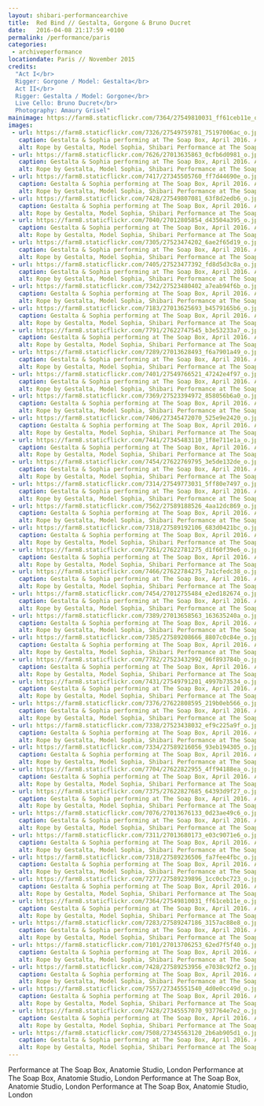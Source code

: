 ```yaml
---
layout: shibari-performancearchive
title:  Red Bind // Gestalta, Gorgone & Bruno Ducret
date:   2016-04-08 21:17:59 +0100
permalink: /performance/paris
categories:
 - archiveperformance
locationdate: Paris // November 2015
credits:
  "Act I</br>
  Rigger: Gorgone / Model: Gestalta</br>
  Act II</br>
  Rigger: Gestalta / Model: Gorgone</br>
  Live Cello: Bruno Ducret</br>
  Photography: Amaury Grisel"
mainimage: https://farm8.staticflickr.com/7364/27549810031_ff61ceb11e_o.jpg
images:
 - url: https://farm8.staticflickr.com/7326/27549759781_75197006ac_o.jpg
   caption: Gestalta & Sophia performing at The Soap Box, April 2016. Anatomie Studio, London
   alt: Rope by Gestalta, Model Sophia, Shibari Performance at The Soap Box, Anatomie Studio London
 - url: https://farm8.staticflickr.com/7626/27013635863_0cfb6d0981_o.jpg
   caption: Gestalta & Sophia performing at The Soap Box, April 2016. Anatomie Studio, London
   alt: Rope by Gestalta, Model Sophia, Shibari Performance at The Soap Box, Anatomie Studio London
 - url: https://farm8.staticflickr.com/7417/27345505760_ff7d44690e_o.jpg
   caption: Gestalta & Sophia performing at The Soap Box, April 2016. Anatomie Studio, London
   alt: Rope by Gestalta, Model Sophia, Shibari Performance at The Soap Box, Anatomie Studio London
 - url: https://farm8.staticflickr.com/7428/27549807081_63f8d2edb6_o.jpg
   caption: Gestalta & Sophia performing at The Soap Box, April 2016. Anatomie Studio, London
   alt: Rope by Gestalta, Model Sophia, Shibari Performance at The Soap Box, Anatomie Studio London
 - url: https://farm8.staticflickr.com/7040/27012805854_d43504a395_o.jpg
   caption: Gestalta & Sophia performing at The Soap Box, April 2016. Anatomie Studio, London
   alt: Rope by Gestalta, Model Sophia, Shibari Performance at The Soap Box, Anatomie Studio London
 - url: https://farm8.staticflickr.com/7305/27523474202_6ae2f65d19_o.jpg
   caption: Gestalta & Sophia performing at The Soap Box, April 2016. Anatomie Studio, London
   alt: Rope by Gestalta, Model Sophia, Shibari Performance at The Soap Box, Anatomie Studio London
 - url: https://farm8.staticflickr.com/7405/27523477392_fd8d5d3c8a_o.jpg
   caption: Gestalta & Sophia performing at The Soap Box, April 2016. Anatomie Studio, London
   alt: Rope by Gestalta, Model Sophia, Shibari Performance at The Soap Box, Anatomie Studio London
 - url: https://farm8.staticflickr.com/7342/27523480402_a7eab94f6b_o.jpg
   caption: Gestalta & Sophia performing at The Soap Box, April 2016. Anatomie Studio, London
   alt: Rope by Gestalta, Model Sophia, Shibari Performance at The Soap Box, Anatomie Studio London
 - url: https://farm8.staticflickr.com/7183/27013625693_b4579165b6_o.jpg
   caption: Gestalta & Sophia performing at The Soap Box, April 2016. Anatomie Studio, London
   alt: Rope by Gestalta, Model Sophia, Shibari Performance at The Soap Box, Anatomie Studio London
 - url: https://farm8.staticflickr.com/7791/27622747545_b3e53233a7_o.jpg
   caption: Gestalta & Sophia performing at The Soap Box, April 2016. Anatomie Studio, London
   alt: Rope by Gestalta, Model Sophia, Shibari Performance at The Soap Box, Anatomie Studio London
 - url: https://farm8.staticflickr.com/7289/27013628493_f6a7901a49_o.jpg
   caption: Gestalta & Sophia performing at The Soap Box, April 2016. Anatomie Studio, London
   alt: Rope by Gestalta, Model Sophia, Shibari Performance at The Soap Box, Anatomie Studio London
 - url: https://farm8.staticflickr.com/7401/27549766521_47242e4f97_o.jpg
   caption: Gestalta & Sophia performing at The Soap Box, April 2016. Anatomie Studio, London
   alt: Rope by Gestalta, Model Sophia, Shibari Performance at The Soap Box, Anatomie Studio London
 - url: https://farm8.staticflickr.com/7369/27523394972_858056b6a0_o.jpg
   caption: Gestalta & Sophia performing at The Soap Box, April 2016. Anatomie Studio, London
   alt: Rope by Gestalta, Model Sophia, Shibari Performance at The Soap Box, Anatomie Studio London
 - url: https://farm8.staticflickr.com/7406/27345472070_525e9e2420_o.jpg
   caption: Gestalta & Sophia performing at The Soap Box, April 2016. Anatomie Studio, London
   alt: Rope by Gestalta, Model Sophia, Shibari Performance at The Soap Box, Anatomie Studio London
 - url: https://farm8.staticflickr.com/7441/27345483110_1f8e711e1a_o.jpg
   caption: Gestalta & Sophia performing at The Soap Box, April 2016. Anatomie Studio, London
   alt: Rope by Gestalta, Model Sophia, Shibari Performance at The Soap Box, Anatomie Studio London
 - url: https://farm8.staticflickr.com/7454/27622769795_3e5de132de_o.jpg
   caption: Gestalta & Sophia performing at The Soap Box, April 2016. Anatomie Studio, London
   alt: Rope by Gestalta, Model Sophia, Shibari Performance at The Soap Box, Anatomie Studio London
 - url: https://farm8.staticflickr.com/7314/27549773031_5ff80e7497_o.jpg
   caption: Gestalta & Sophia performing at The Soap Box, April 2016. Anatomie Studio, London
   alt: Rope by Gestalta, Model Sophia, Shibari Performance at The Soap Box, Anatomie Studio London
 - url: https://farm8.staticflickr.com/7562/27589188526_4aa12dc869_o.jpg
   caption: Gestalta & Sophia performing at The Soap Box, April 2016. Anatomie Studio, London
   alt: Rope by Gestalta, Model Sophia, Shibari Performance at The Soap Box, Anatomie Studio London
 - url: https://farm8.staticflickr.com/7318/27589192106_683d0421bc_o.jpg
   caption: Gestalta & Sophia performing at The Soap Box, April 2016. Anatomie Studio, London
   alt: Rope by Gestalta, Model Sophia, Shibari Performance at The Soap Box, Anatomie Studio London
 - url: https://farm8.staticflickr.com/7261/27622781275_d1f60f39e6_o.jpg
   caption: Gestalta & Sophia performing at The Soap Box, April 2016. Anatomie Studio, London
   alt: Rope by Gestalta, Model Sophia, Shibari Performance at The Soap Box, Anatomie Studio London
 - url: https://farm8.staticflickr.com/7466/27622784275_7a1cfedc38_o.jpg
   caption: Gestalta & Sophia performing at The Soap Box, April 2016. Anatomie Studio, London
   alt: Rope by Gestalta, Model Sophia, Shibari Performance at The Soap Box, Anatomie Studio London
 - url: https://farm8.staticflickr.com/7454/27012755484_e2ed182674_o.jpg
   caption: Gestalta & Sophia performing at The Soap Box, April 2016. Anatomie Studio, London
   alt: Rope by Gestalta, Model Sophia, Shibari Performance at The Soap Box, Anatomie Studio London
 - url: https://farm8.staticflickr.com/7389/27013658563_163635240a_o.jpg
   caption: Gestalta & Sophia performing at The Soap Box, April 2016. Anatomie Studio, London
   alt: Rope by Gestalta, Model Sophia, Shibari Performance at The Soap Box, Anatomie Studio London
 - url: https://farm8.staticflickr.com/7385/27589208666_8807c0c84e_o.jpg
   caption: Gestalta & Sophia performing at The Soap Box, April 2016. Anatomie Studio, London
   alt: Rope by Gestalta, Model Sophia, Shibari Performance at The Soap Box, Anatomie Studio London
 - url: https://farm8.staticflickr.com/7782/27523432992_06f893784b_o.jpg
   caption: Gestalta & Sophia performing at The Soap Box, April 2016. Anatomie Studio, London
   alt: Rope by Gestalta, Model Sophia, Shibari Performance at The Soap Box, Anatomie Studio London
 - url: https://farm8.staticflickr.com/7431/27549791201_4997b73534_o.jpg
   caption: Gestalta & Sophia performing at The Soap Box, April 2016. Anatomie Studio, London
   alt: Rope by Gestalta, Model Sophia, Shibari Performance at The Soap Box, Anatomie Studio London
 - url: https://farm8.staticflickr.com/7376/27622808595_219b0eb566_o.jpg
   caption: Gestalta & Sophia performing at The Soap Box, April 2016. Anatomie Studio, London
   alt: Rope by Gestalta, Model Sophia, Shibari Performance at The Soap Box, Anatomie Studio London
 - url: https://farm8.staticflickr.com/7338/27523438032_ef9c225a9f_o.jpg
   caption: Gestalta & Sophia performing at The Soap Box, April 2016. Anatomie Studio, London
   alt: Rope by Gestalta, Model Sophia, Shibari Performance at The Soap Box, Anatomie Studio London
 - url: https://farm8.staticflickr.com/7334/27589216056_93eb194305_o.jpg
   caption: Gestalta & Sophia performing at The Soap Box, April 2016. Anatomie Studio, London
   alt: Rope by Gestalta, Model Sophia, Shibari Performance at The Soap Box, Anatomie Studio London
 - url: https://farm8.staticflickr.com/7704/27622822955_4ff94188ea_o.jpg
   caption: Gestalta & Sophia performing at The Soap Box, April 2016. Anatomie Studio, London
   alt: Rope by Gestalta, Model Sophia, Shibari Performance at The Soap Box, Anatomie Studio London
 - url: https://farm8.staticflickr.com/7375/27622827685_64393d9f27_o.jpg
   caption: Gestalta & Sophia performing at The Soap Box, April 2016. Anatomie Studio, London
   alt: Rope by Gestalta, Model Sophia, Shibari Performance at The Soap Box, Anatomie Studio London
 - url: https://farm8.staticflickr.com/7076/27013676133_0d23ae49c6_o.jpg
   caption: Gestalta & Sophia performing at The Soap Box, April 2016. Anatomie Studio, London
   alt: Rope by Gestalta, Model Sophia, Shibari Performance at The Soap Box, Anatomie Studio London
 - url: https://farm8.staticflickr.com/7311/27013680173_e03c9071e6_o.jpg
   caption: Gestalta & Sophia performing at The Soap Box, April 2016. Anatomie Studio, London
   alt: Rope by Gestalta, Model Sophia, Shibari Performance at The Soap Box, Anatomie Studio London
 - url: https://farm8.staticflickr.com/7318/27589236506_fa7fee4fbc_o.jpg
   caption: Gestalta & Sophia performing at The Soap Box, April 2016. Anatomie Studio, London
   alt: Rope by Gestalta, Model Sophia, Shibari Performance at The Soap Box, Anatomie Studio London
 - url: https://farm8.staticflickr.com/7277/27589239896_1cc0cbc723_o.jpg
   caption: Gestalta & Sophia performing at The Soap Box, April 2016. Anatomie Studio, London
   alt: Rope by Gestalta, Model Sophia, Shibari Performance at The Soap Box, Anatomie Studio London
 - url: https://farm8.staticflickr.com/7364/27549810031_ff61ceb11e_o.jpg
   caption: Gestalta & Sophia performing at The Soap Box, April 2016. Anatomie Studio, London
   alt: Rope by Gestalta, Model Sophia, Shibari Performance at The Soap Box, Anatomie Studio London
 - url: https://farm8.staticflickr.com/7283/27589247186_3157ac88e8_o.jpg
   caption: Gestalta & Sophia performing at The Soap Box, April 2016. Anatomie Studio, London
   alt: Rope by Gestalta, Model Sophia, Shibari Performance at The Soap Box, Anatomie Studio London
 - url: https://farm8.staticflickr.com/7101/27013706253_62ed7f5f40_o.jpg
   caption: Gestalta & Sophia performing at The Soap Box, April 2016. Anatomie Studio, London
   alt: Rope by Gestalta, Model Sophia, Shibari Performance at The Soap Box, Anatomie Studio London
 - url: https://farm8.staticflickr.com/7428/27589253956_e7038c92f2_o.jpg
   caption: Gestalta & Sophia performing at The Soap Box, April 2016. Anatomie Studio, London
   alt: Rope by Gestalta, Model Sophia, Shibari Performance at The Soap Box, Anatomie Studio London
 - url: https://farm8.staticflickr.com/7557/27345551540_4d0e0cc49d_o.jpg
   caption: Gestalta & Sophia performing at The Soap Box, April 2016. Anatomie Studio, London
   alt: Rope by Gestalta, Model Sophia, Shibari Performance at The Soap Box, Anatomie Studio London
 - url: https://farm8.staticflickr.com/7428/27345557070_937764e7e2_o.jpg
   caption: Gestalta & Sophia performing at The Soap Box, April 2016. Anatomie Studio, London
   alt: Rope by Gestalta, Model Sophia, Shibari Performance at The Soap Box, Anatomie Studio London
 - url: https://farm8.staticflickr.com/7508/27345563120_2b6ab905d1_o.jpg
   caption: Gestalta & Sophia performing at The Soap Box, April 2016. Anatomie Studio, London
   alt: Rope by Gestalta, Model Sophia, Shibari Performance at The Soap Box, Anatomie Studio London
---
```


Performance at The Soap Box, Anatomie Studio, London Performance at The Soap Box, Anatomie Studio, London Performance at The Soap Box, Anatomie Studio, London Performance at The Soap Box, Anatomie Studio, London
